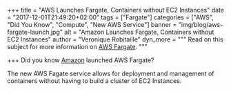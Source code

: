 +++
title = "AWS Launches Fargate, Containers without EC2 Instances"
date = "2017-12-01T21:49:20+02:00"
tags = ["Fargate"]
categories = ["AWS", "Did You Know", "Compute", "New AWS Service"]
banner = "img/blog/aws-fargate-launch.jpg"
alt = "Amazon Launches Fargate, Containers without EC2 Instances"
author = "Veronique Robitaille"
dyn_more = """
Read on this subject for more information on <a href="https://aws.amazon.com/about-aws/whats-new/2017/11/introducing-aws-fargate-a-technology-to-run-containers-without-managing-infrastructure/" target="_blank">AWS Fargate</a>.
"""

+++
Did you know [Amazon](https://aws.amazon.com/) launched AWS Fargate? 

The new AWS Fagate service allows for deployment and management of containers without having to build a cluster of EC2 Instances.
